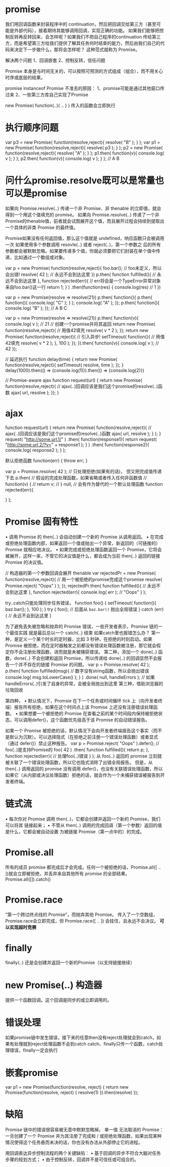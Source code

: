# promise
我们用回调函数来封装程序中的 continuation，然后把回调交给第三方（甚至可能是外部代码），接着期待其能够调用回调，实现正确的功能。
如果我们能够把控制反转再反转回来，会怎样呢？如果我们不把自己程序的continuation 传给第三方，而是希望第三方给我们提供了解其任务何时结束的能力，然后由我们自己的代码来决定下一步做什么，那将会怎样呢？
这种范式就称为 Promise。

解决两个问题
1、回调嵌套
2、控制反转，信任问题

Promise 本身是与时间无关的，可以按照可预测的方式组成（组合），而不用关心时序或底层的结果。

promise instanceof Promise
不准去的原因：
1、promise可能是通过其他窗口传过来
2、一些第三方库自己实现了Promise

new Promise( function(..){ .. } )
传入的函数会立即执行


# 执行顺序问题
var p3 = new Promise( function(resolve,reject){ 
 resolve( "B" ); 
} ); 
var p1 = new Promise( function(resolve,reject){ 
 resolve( p3 );
} ); 
p2 = new Promise( function(resolve,reject){ 
 resolve( "A" );
} ); 
p1.then( function(v){ 
 console.log( v );
} );
p2.then( function(v){ 
 console.log( v ); 
} ); 
// A B

# 问什么promise.resolve既可以是常量也可以是promise
如果向 Promise.resolve(..) 传递一个非 Promise、非 thenable 的立即值，就会得到一个用这个值填充的 promise。
如果向 Promise.resolve(..) 传递了一个非Promise的thenable值，前者就会试图展开这个值，而且展开过程会持续到提取出一个具体的非类 Promise 的最终值。

Promise如果没有任何返回值，那么这个值就是 undefined，响应函数只会被调用一次
如果使用多个参数调用 resovle(..) 或者 reject(..)，第一个参数之 后的所有参数都会被默默忽略。如果要传递多个值，你就必须要把它们封装在单个值中传递，比如通过一个数组或对象。

var p = new Promise( function(resolve,reject){ 
	foo.bar(); // foo未定义，所以会出错! 
	resolve( 42 ); // 永远不会到达这里
})
p.then(
    function fulfilled(){
		// 永远不会到达这里
	},
	function rejected(err){
		// err将会是一个TypeError异常对象来自foo.bar()这一行
		return 1;
	}
)
.then(function(res) {
	console.log(res) // 1
})

var p = new Promise(resolve => resolve(21))
p.then( function(){
     p.then( function(){
         console.log( "C" );
     } );
     console.log( "A" );
});
p.then( function(){
    console.log( "B" );
});
// A B C

var p = new Promise(resolve => resolve(21))
 p.then( function(v){
     console.log( v );       // 21
	// 创建一个promise并将其返回
	return new Promise( function(resolve,reject){
			// 用值42填充
			resolve( v * 2 );
	});
	return new Promise( function(resolve,reject){
		// 引入异步! 
		setTimeout( function(){
			// 用值42填充
            resolve( v * 2 );
        }, 100 );
	});
}).then( function(v){
	console.log( v ); // 42
});

// 延迟执行
function delay(time) {
    return new Promise( function(resolve,reject){
        setTimeout( resolve, time );
    });
}
delay(1000).then(() => {console.log(1)}).then(() => {console.log(2)})

// Promise-aware ajax
function request(url) {
	return new Promise( function(resolve,reject){
		// ajax(..)回调应该是我们这个promise的resolve(..)函数
		ajax( url, resolve );
	}); 
}

# ajax
function request(url) { 
 return new Promise( function(resolve,reject){ 
 // ajax(..)回调应该是我们这个promise的resolve(..)函数
 ajax( url, resolve ); 
 } ); 
}
request( "http://some.url.1/" ) 
.then( function(response1){ 
 return request( "http://some.url.2/?v=" + response1 ); 
} ) 
.then( function(response2){ 
 console.log( response2 ); 
} );

默认拒绝函数
function(err) { 
	throw err; 
}

var p = Promise.resolve( 42 );
// 只处理拒绝(如果有的话)， 但又把完成值传递下去
p.then(
// 假设的完成处理函数，如果省略或者传入任何非函数值 // function(v) {
// return v;
// }
null, // 会有作为替代的一个默认处理函数
function rejected(err){
	
}
);

# Promise 固有特性
• 调用 Promise 的 then(..) 会自动创建一个新的 Promise 从调用返回。
• 在完成或拒绝处理函数内部，如果返回一个值或抛出一个异常，新返回的（可链接的）Promise 就相应地决议。
• 如果完成或拒绝处理函数返回一个 Promise，它将会被展开，这样一来，不管它的决议值是什么，都会成为当前 then(..) 返回的链接 Promise 的决议值。


 // 构造器的第一个参数回调会展开 thenable
var rejectedPr = new Promise( function(resolve,reject){ 
	// 用一个被拒绝的promise完成这个promise
	resolve( Promise.reject( "Oops" ) );
});
rejectedPr.then(
    function fulfilled(){
		// 永远不会到达这里
	},
    function rejected(err){
        console.log( err ); // "Oops"
    } 
);


try..catch只能处理同步任务错误，
function foo() {
         setTimeout( function(){
             baz.bar();
         }, 100 );
}
try {
	foo();
	// 后面从 `baz.bar()` 抛出全局错误 
} catch (err) {
	// 永远不会到达这里
}

为了避免丢失被忽略和抛弃的 Promise 错误，一些开发者表示，Promise 链的一个最佳实践 就是最后总以一个 catch(..) 结束
如果catch里也报错怎么办？
第一种，是定义一个某个时长的定时器，比如 3 秒钟，在拒绝的时刻启动。如果 Promise 被拒绝，而在定时器触发之前都没有错误处理函数被注册，那它就会假定你不会注册处理函数，进而就是未被捕获错误。
第二种，添加一个 done(..) 函数，done(..) 不会创建和返回 Promise，所以传递给 done(..) 的回调显然不会报告一个并不存在的链接 Promise 的问题。
var p = Promise.resolve( 42 ); 
p.then( 
 function fulfilled(msg){ 
 // 数字没有string函数，所以会抛出错误
 console.log( msg.toLowerCase() ); 
 } 
) 
.done( null, handleErrors ); 
// 如果handleErrors(..)引发了自身的异常，会被全局抛出到这里
第三种，借助浏览器的垃圾回收

第四种，
• 默认情况下，Promsie 在下一个任务或时间循环 tick 上（向开发者终端）报告所有拒绝，如果在这个时间点上该 Promise 上还没有注册错误处理函数。
• 如果想要一个被拒绝的 Promise 在查看之前的某个时间段内保持被拒绝状态，可以调用defer()，这个函数优先级高于该 Promise 的自动错误报告。

如果一个 Promise 被拒绝的话，默认情况下会向开发者终端报告这个事实（而不是默认为沉默）。可以选择隐式（在拒绝之前注册一个错误处理函数）或者显式（通过 defer()）禁止这种报告。
var p = Promise.reject( "Oops" ).defer(); 
// foo(..)是支持Promise的
foo( 42 ) 
.then( 
 function fulfilled(){ 
 return p; 
 }, 
 function rejected(err){ 
 // 处理foo(..)错误
 } 
); 
从 foo(..) 返回的 promise 立刻就被关联了一个错误处理函数，所以它也隐式消除了出错全局报告。
但是，从 then(..) 调用返回的 promise 没有调用 defer()，也没有关联错误处理函数，所以如果它（从内部或决议处理函数）拒绝的话，就会作为一个未捕获错误被报告到开发者终端。



# 链式流
• 每次你对 Promise 调用 then(..)，它都会创建并返回一个新的 Promise，我们可以将其
链接起来；
• 不管从 then(..) 调用的完成回调（第一个参数）返回的值是什么，它都会被自动设置
为被链接 Promise（第一点中的）的完成。


# Promise.all
所有的成员 promise 都完成后才会完成。任何一个被拒绝的话，Promise.all([ .. ])就会立即被拒绝，并丢弃来自其他所有 promise 的全部结果。
Promise.all([]).catch()
# Promise.race
“第一个跨过终点线的 Promise”，而抛弃其他 Promise。
传入了一个空数组，Promise.race会立即完成，但 Promise.race([ .. ]) 会挂住，且永远不会决议。
**可以实现超时竞赛**

# finally
finally(..) 还是会创建并返回一个新的Promise（以支持链接继续）

# new Promise(..) 构造器
提供一个函数回调。这个回调是同步的或立即调用的。


# 错误处理
如果promise链中发生错误，接下来的任意then没有reject处理就会到catch，如果有处理就到reject处理函数不会到catch
catch、finally只传一个函数，catch处理错误，finally一定会执行

# 嵌套promise
var p1 = new Promise(function(resolve, reject) {
	return new Promise(function(resolve, reject) {
		resolve(1)
	}).then(resolve)
});

# 缺陷
Promise 链中的错误很容易被无意中默默忽略掉。
单一值
无法取消的 Promise：一旦创建了一个 Promise 并为其注册了完成和 / 或拒绝处理函数，如果出现某种情况使得这个任务悬而未决的话，你也没有办法从外部停止它的进程。


用回调表达异步控制流程的两个关键缺陷：
• 基于回调的异步不符合大脑对任务步骤的规划方式；
• 由于控制反转，回调并不是可信任或可组合的。